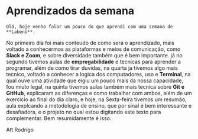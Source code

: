 # Aprendizados da semana

    Olá, hoje venho falar um pouco do que aprendi com uma semana de **Labenú**.
No primeiro dia foi mais conteudo de como será o aprendizado, mais voltado a conhecermos
as plataformas e meios de comunicação, como **Slack e Zoom**, e sobre diversidade também que é bem importante.
já no segundo tivemos aulas de **empregabilidade** e tecnicas para aprender a programar,
além de como tirar duvidas, na quarta ja tivemos algo mais tecnico, voltado a conhecer a logica dos computadores,
uso e **Terminal**, na qual ouve uma atividade que eigiu um pouco mais da nossa capacidade, fou miuto legal,
na quinta tivemos aulas também mais tecnica sobre **Git e GitHub**, explicaram as diferenças e como trabalhar com ambos,
além de um exercicio ao final do dia claro, e hoje, na Sexta-feira tivemos um resumão, aula explcando a metodologia de ensino,
que por sinal é bem interessante e desafiadora, e o projeto no qual estou digitando este texto para complementar.
Bem resumidamente é isso.

Att Rodrigo